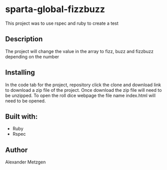 # sparta-global-fizzbuzz
This project was to use rspec and ruby to create a test

## Description
The project will change the value in the array to fizz, buzz and fizzbuzz depending on the number


## Installing
In the code tab for the project, repository click the clone and download link to download a zip file of the project. Once download the zip file will need to be unzipped. To open the roll dice webpage the file name index.html will need to be opened.

## Built with:
* Ruby
* Rspec

## Author
Alexander Metzgen
